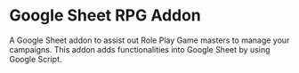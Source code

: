 # Google Sheet RPG Addon
A Google Sheet addon to assist out Role Play Game masters to manage your campaigns.
This addon adds functionalities into Google Sheet by using Google Script.
